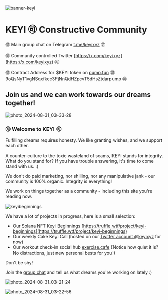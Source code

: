 ![banner-keyi](https://github.com/user-attachments/assets/334b45cf-0499-4490-9639-5e17de2ff4f7)

# KEYI 🉑 Constructive Community

🉑   Main group chat on Telegram [t.me/keyixyz](t.me/keyixyz)   🉑

🉑   Community controlled Twitter [https://x.com/keyixyz](https://x.com/keyixyz)   🉑

🉑   Contract Address for $KEYI token on [pump.fun](https://pump.fun/9oQsNyT1vgNSqxfkec3FjNnQdHZpcvT5dHsZtdarpump)   🉑   9oQsNyT1vgNSqxfkec3FjNnQdHZpcvT5dHsZtdarpump   🉑

## Join us and we can work towards our dreams together! 

![photo_2024-08-31_03-33-28](https://github.com/user-attachments/assets/348e4b4b-204b-4006-9094-446af55bfee0)

### 🉑 Welcome to KEYI 🉑

Fulfilling dreams requires honesty. We like granting wishes, and we support each other. 

A counter-culture to the toxic wasteland of scams, KEYI stands for integrity. What do you stand for? If you have trouble answering, it's time to come stand with us. :) 

We don't do paid marketing, nor shilling, nor any manipulative jank - our community is 100% organic. Integrity is everything!

We work on things together as a community - including this site you're reading now.


![keyibeginnings](https://github.com/user-attachments/assets/082b12eb-86e4-4ed8-869c-7ada283bee58)


We have a lot of projects in progress, here is a small selection:

- Our Solana NFT Keyi Beginnings [https://truffle.wtf/project/keyi-beginnings](https://truffle.wtf/project/keyi-beginnings)
- Our weekly Cake Keyi Call (hosted on our [Twitter account @keyixyz](https://x.com/keyixyz) for now)
- Our workout check-in social hub [exercise.cafe](https://exercise.cafe/public/local) (Notice how quiet it is? No distractions, just new personal bests for you!)


Don't be shy! 

Join the [group chat](t.me/keyixyz) and tell us what dreams you're working on lately :)


![photo_2024-08-31_03-21-24](https://github.com/user-attachments/assets/dfb1624d-beb5-4eff-922d-089455a02bcb)



![photo_2024-08-31_03-22-56](https://github.com/user-attachments/assets/7281cc69-9142-4fb6-b47b-1582d5c5971a)

